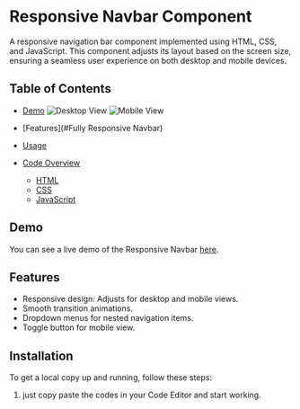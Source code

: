 # Responsive Navbar Component

A responsive navigation bar component implemented using HTML, CSS, and JavaScript. This component adjusts its layout based on the screen size, ensuring a seamless user experience on both desktop and mobile devices.

## Table of Contents

- [Demo](#demo)
![Desktop View](https://github.com/allaboutraj/WebDevComponents/assets/49842899/dd1104a0-ab02-44fb-b430-f57ae0adf2eb)
![Mobile View](https://github.com/allaboutraj/WebDevComponents/assets/49842899/c12a15f3-6215-4c0a-b579-aa9c8cbad86c)

- [Features](#Fully Responsive Navbar)
- [Usage](#WebDev)
- [Code Overview](#code-overview)
  - [HTML](#html)
  - [CSS](#css)
  - [JavaScript](#javascript)


## Demo

You can see a live demo of the Responsive Navbar [here](#).

## Features

- Responsive design: Adjusts for desktop and mobile views.
- Smooth transition animations.
- Dropdown menus for nested navigation items.
- Toggle button for mobile view.

## Installation

To get a local copy up and running, follow these steps:
1. just copy paste the codes in your Code Editor and start working.
